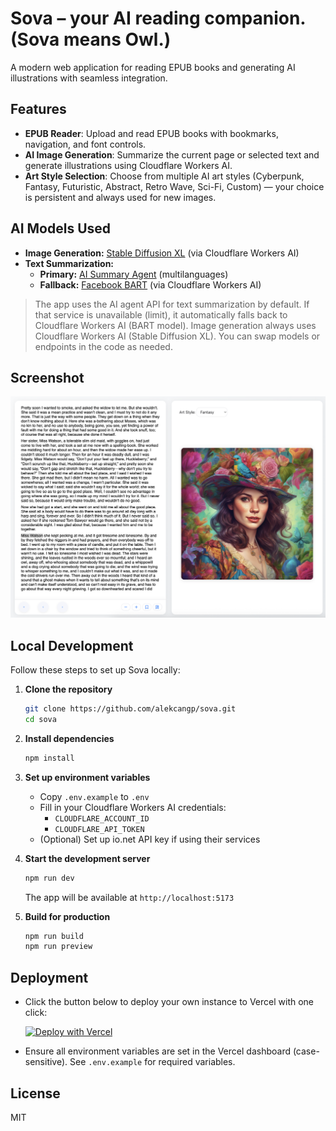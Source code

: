 # Sova – your AI reading companion. (Sova means Owl.)

A modern web application for reading EPUB books and generating AI illustrations with seamless integration.

## Features
- **EPUB Reader**: Upload and read EPUB books with bookmarks, navigation, and font controls.
- **AI Image Generation**: Summarize the current page or selected text and generate illustrations using Cloudflare Workers AI.
- **Art Style Selection**: Choose from multiple AI art styles (Cyberpunk, Fantasy, Futuristic, Abstract, Retro Wave, Sci-Fi, Custom) — your choice is persistent and always used for new images.

## AI Models Used

- **Image Generation:** [Stable Diffusion XL](https://developers.cloudflare.com/workers-ai/models/image-generation/stable-diffusion-xl/) (via Cloudflare Workers AI)
- **Text Summarization:**
  - **Primary:** [AI Summary Agent](https://ai.io.net/ai/agents) (multilanguages)
  - **Fallback:** [Facebook BART](https://developers.cloudflare.com/workers-ai/models/bart-large-cnn/) (via Cloudflare Workers AI)

> The app uses the AI agent API for text summarization by default. If that service is unavailable (limit), it automatically falls back to Cloudflare Workers AI (BART model). Image generation always uses Cloudflare Workers AI (Stable Diffusion XL). You can swap models or endpoints in the code as needed.

## Screenshot

![sova Screenshot](screenshort.png)


## Local Development

Follow these steps to set up Sova locally:

1. **Clone the repository**
   ```bash
   git clone https://github.com/alekcangp/sova.git
   cd sova
   ```

2. **Install dependencies**
   ```bash
   npm install
   ```

3. **Set up environment variables**
   - Copy `.env.example` to `.env`
   - Fill in your Cloudflare Workers AI credentials:
     - `CLOUDFLARE_ACCOUNT_ID`
     - `CLOUDFLARE_API_TOKEN`
   - (Optional) Set up io.net API key if using their services

4. **Start the development server**
   ```bash
   npm run dev
   ```
   The app will be available at `http://localhost:5173`

5. **Build for production**
   ```bash
   npm run build
   npm run preview
   ```

## Deployment

- Click the button below to deploy your own instance to Vercel with one click:

  [![Deploy with Vercel](https://vercel.com/button)](https://vercel.com/import/project?template=https://github.com/alekcangp/sova)

- Ensure all environment variables are set in the Vercel dashboard (case-sensitive). See `.env.example` for required variables.


## License

MIT

